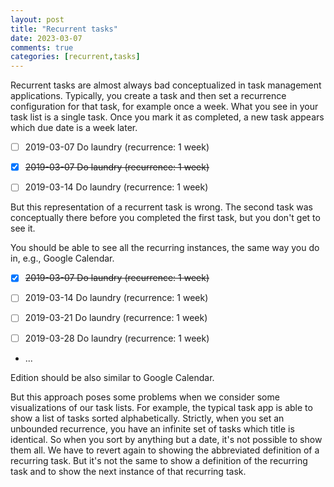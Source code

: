 ```yaml
---
layout: post
title: "Recurrent tasks"
date: 2023-03-07
comments: true
categories: [recurrent,tasks]
---
```

Recurrent tasks are almost always bad conceptualized in task management applications. Typically, you create a task and then set a recurrence configuration for that task, for example once a week. What you see in your task list is a single task. Once you mark it as completed, a new task appears which due date is a week later.

- [ ] 2019-03-07 Do laundry (recurrence: 1 week)


- [X] ~~2019-03-07 Do laundry (recurrence: 1 week)~~

- [ ] 2019-03-14 Do laundry (recurrence: 1 week)

But this representation of a recurrent task is wrong. The second task was conceptually there before you completed the first task, but you don't get to see it.

You should be able to see all the recurring instances, the same way you do in, e.g., Google Calendar.

- [X] ~~2019-03-07 Do laundry (recurrence: 1 week)~~

- [ ] 2019-03-14 Do laundry (recurrence: 1 week)
- [ ] 2019-03-21 Do laundry (recurrence: 1 week)
- [ ] 2019-03-28 Do laundry (recurrence: 1 week)
- ...

Edition should be also similar to Google Calendar.

But this approach poses some problems when we consider some visualizations of our task lists. For example, the typical task app is able to show a list of tasks sorted alphabetically. Strictly, when you set an unbounded recurrence, you have an infinite set of tasks which title is identical. So when you sort by anything but a date, it's not possible to show them all. We have to revert again to showing the abbreviated definition of a recurring task. But it's not the same to show a definition of the recurring task and to show the next instance of that recurring task.